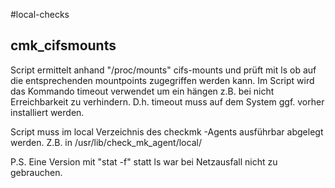 #local-checks

## cmk_cifsmounts

Script ermittelt anhand "/proc/mounts" cifs-mounts und prüft mit ls ob auf die entsprechenden mountpoints zugegriffen werden kann.
Im Script wird das Kommando timeout verwendet um ein hängen z.B. bei nicht Erreichbarkeit zu verhindern.
D.h. timeout muss auf dem System ggf. vorher installiert werden.

Script muss im local Verzeichnis des checkmk -Agents ausführbar abgelegt werden.
Z.B. in /usr/lib/check_mk_agent/local/

P.S. Eine Version mit "stat -f" statt ls war bei Netzausfall nicht zu gebrauchen.
